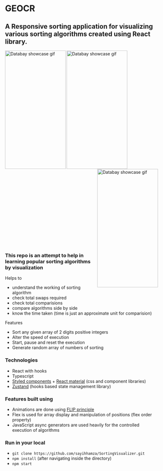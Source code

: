 # GEOCR

<h2>A Responsive sorting application for visualizing various sorting algorithms created using React library.</h2>

<p float="left">
<img src="https://github.com/sayihhamza/GEOCR/blob/main/assets/VIDEO1.gif" alt="Databay showcase gif" title="Databay showcase gif" width="200"
     height="390"align="left"/>
<img src="https://github.com/sayihhamza/GEOCR/blob/main/assets/VIDEO2.gif" alt="Databay showcase gif" title="Databay showcase gif" width="200"
     height="390"align="center"/>
<img src="https://github.com/sayihhamza/GEOCR/blob/main/assets/VIDEO3.gif" alt="Databay showcase gif" title="Databay showcase gif" width="200"
     height="390"align="right"/>
</p>
<!-- <img src="https://github.com/sayihhamza/SortingVisualizer/blob/main/MobileVersion.gif" alt="Databay showcase gif" title="Databay showcase gif" width="190"
     height="350"align="right"/> -->
<br /><br /><br /><br /><br /><br /><br /><br /><br /><br /><br /><br /><br /><br />
     <h3>This repo is an attempt to help in learning popular sorting algorithms by visualization</h3>
Helps to

- understand the working of sorting algorithm
- check total swaps required
- check total comparisions
- compare algorithms side by side
- know the time taken (time is just an approximate unit for comparision)

Features

- Sort any given array of 2 digits positive integers
- Alter the speed of execution
- Start, pause and reset the execution
- Generate random array of numbers of sorting

### Technologies

- React with hooks
- Typescript
- [Styled components](https://styled-components.com/) + [React material](https://material-ui.com/) (css and component libraries)
- [Zustand](https://github.com/pmndrs/zustand) (hooks based state management library)

### Features built using

- Animations are done using [FLIP principle](https://aerotwist.com/blog/flip-your-animations/)
- Flex is used for array display and manipulation of positions (flex order property)
- JavaScript async generators are used heavily for the controlled execution of algorithms

### Run in your local

- `git clone https://github.com/sayihhamza/SortingVisualizer.git`
- `npm install` (after navigating inside the directory)
- `npm start`
